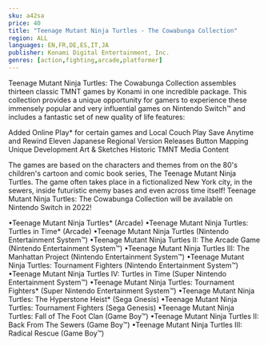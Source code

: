 ```yaml
---
sku: a42sa
price: 40
title: "Teenage Mutant Ninja Turtles - The Cowabunga Collection"
region: ALL
languages: EN,FR,DE,ES,IT,JA
publisher: Konami Digital Entertainment, Inc.
genres: [action,fighting,arcade,platformer]
---
```

 Teenage Mutant Ninja Turtles: The Cowabunga Collection assembles thirteen classic TMNT games by Konami in one incredible package. This collection provides a unique opportunity for gamers to experience these immensely popular and very influential games on Nintendo Switch™ and includes a fantastic set of new quality of life features:

Added Online Play* for certain games and Local Couch Play
Save Anytime and Rewind
Eleven Japanese Regional Version Releases
Button Mapping
Unique Development Art &amp; Sketches
Historic TMNT Media Content

The games are based on the characters and themes from on the 80's children's cartoon and comic book series, The Teenage Mutant Ninja Turtles. The game often takes place in a fictionalized New York city, in the sewers, inside futuristic enemy bases and even across time itself! Teenage Mutant Ninja Turtles: The Cowabunga Collection will be available on Nintendo Switch in 2022!

•Teenage Mutant Ninja Turtles* (Arcade)
•Teenage Mutant Ninja Turtles: Turtles in Time* (Arcade)
•Teenage Mutant Ninja Turtles (Nintendo Entertainment System™)
•Teenage Mutant Ninja Turtles II: The Arcade Game (Nintendo Entertainment System™)
•Teenage Mutant Ninja Turtles III: The Manhattan Project (Nintendo Entertainment System™)
•Teenage Mutant Ninja Turtles: Tournament Fighters (Nintendo Entertainment System™)
•Teenage Mutant Ninja Turtles IV: Turtles in Time (Super Nintendo Entertainment System™)
•Teenage Mutant Ninja Turtles: Tournament Fighters* (Super Nintendo Entertainment System™)
•Teenage Mutant Ninja Turtles: The Hyperstone Heist* (Sega Gnesis)
•Teenage Mutant Ninja Turtles: Tournament Fighters (Sega Genesis)
•Teenage Mutant Ninja Turtles: Fall of The Foot Clan (Game Boy™)
•Teenage Mutant Ninja Turtles II: Back From The Sewers (Game Boy™)
•Teenage Mutant Ninja Turtles III: Radical Rescue (Game Boy™)